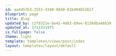 ```yaml
---
id: aa4457b3-2553-4340-9848-81b494b5361f
blueprint: page
title: Blog
updated_by: c2f8321e-be41-4d83-b9ee-8136dba46b39
updated_at: 1712331975
is_fullpage: false
theme: light
template: templates/views/post/index
layout: templates/layout/default
---
```

